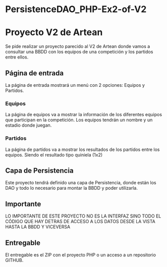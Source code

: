 # PersistenceDAO_PHP-Ex2-of-V2
# Proyecto V2 de Artean

Se pide realizar un proyecto parecido al V2 de Artean donde vamos a consultar una BBDD con los equipos de una competición y los partidos entre ellos.

## Página de entrada

La página de entrada mostrará un menú con 2 opciones: Equipos y Partidos.

### Equipos

La página de equipos va a mostrar la información de los diferentes equipos que participan en la competición. Los equipos tendrán un nombre y un estadio donde juegan.

### Partidos

La página de partidos va a mostrar los resultados de los partidos entre los equipos. Siendo el resultado tipo quiniela (1x2)

## Capa de Persistencia

Este proyecto tendrá definido una capa de Persistencia, donde están los DAO y todo lo necesario para montar la BBDD y poder utilizarla.

## Importante

LO IMPORTANTE DE ESTE PROYECTO NO ES LA INTERFAZ SINO TODO EL CÓDIGO QUE HAY DETRAS DE ACCESO A LOS DATOS DESDE LA VISTA HASTA LA BBDD Y VICEVERSA

## Entregable

El entregable es el ZIP con el proyecto PHP o un acceso a un repositorio GITHUB.
